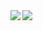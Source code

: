 <a href="https://github.com/anuraghazra/github-readme-stats">
  <img align="left" src="https://github-readme-stats.vercel.app/api?username=b4tchkn&count_private=true&show_icons=true&title_color=000000&icon_color=000000" />
</a>
<a href="https://github.com/anuraghazra/github-readme-stats">
  <img align="left" src="https://github-readme-stats.vercel.app/api/top-langs/?username=b4tchkn&theme=cobalt" />
</a>
